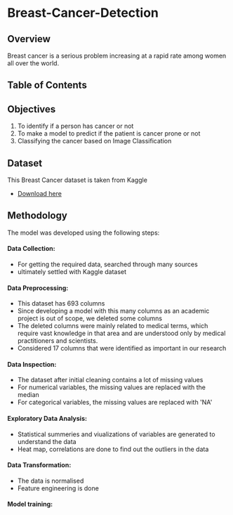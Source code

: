 # Breast-Cancer-Detection
## Overview
Breast cancer is a serious problem increasing at a rapid rate among women all over the world.
## Table of Contents

## Objectives
1) To identify if a person has cancer or not
2) To make a model to predict if the patient is cancer prone or not
3) Classifying the cancer based on Image Classification

## Dataset
This Breast Cancer dataset is taken from Kaggle
 - [Download here](https://www.kaggle.com/datasets/raghadalharbi/breast-cancer-gene-expression-profiles-metabric)

## Methodology
The model was developed using the following steps:
#### Data Collection:
- For getting the required data, searched through many sources
- ultimately settled with Kaggle dataset

#### Data Preprocessing:
- This dataset has 693 columns
- Since developing a model with this many columns as an academic project is out of scope, we deleted some columns
- The deleted columns were mainly related to medical terms, which require vast knowledge in that area and are understood only by medical practitioners and scientists.
- Considered 17 columns that were identified as important in our research

#### Data Inspection:
- The dataset after initial cleaning contains a lot of missing values
- For numerical variables, the missing values are replaced with the median
- For categorical variables, the missing values are replaced with 'NA'

#### Exploratory Data Analysis:
-  Statistical summeries and viualizations of variables are generated to understand the data
-  Heat map, correlations are done to find out the outliers in the data
  
#### Data Transformation:
- The data is normalised
- Feature engineering is done

####  Model training:
